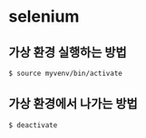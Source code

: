 # selenium

## 가상 환경 실행하는 방법

```sh
$ source myvenv/bin/activate
```

## 가상 환경에서 나가는 방법

```sh
$ deactivate
```
